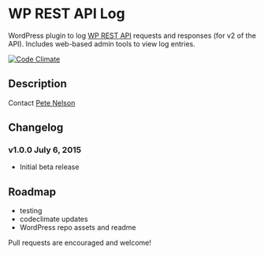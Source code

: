 # WP REST API Log

WordPress plugin to log [WP REST API](http://wp-api.org/) requests and responses (for v2 of the API).  Includes web-based admin tools to view log entries.

[![Code Climate](https://codeclimate.com/github/petenelson/wp-rest-api-log/badges/gpa.svg)](https://codeclimate.com/github/petenelson/wp-rest-api-log)

## Description

Contact [Pete Nelson](https://twitter.com/gungeekatx)

## Changelog

### v1.0.0 July 6, 2015
- Initial beta release

## Roadmap

- testing
- codeclimate updates
- WordPress repo assets and readme

Pull requests are encouraged and welcome!


